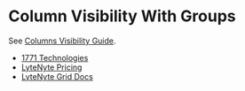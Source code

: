 # Column Visibility With Groups

See [Columns Visibility Guide](https://1771technologies.com/docs/column-header-renderer).

- [1771 Technologies](https://1771technologies.com)
- [LyteNyte Pricing](https://1771technologies.com/pricing)
- [LyteNyte Grid Docs](https://1771technologies.com/docs/intro-getting-started)
